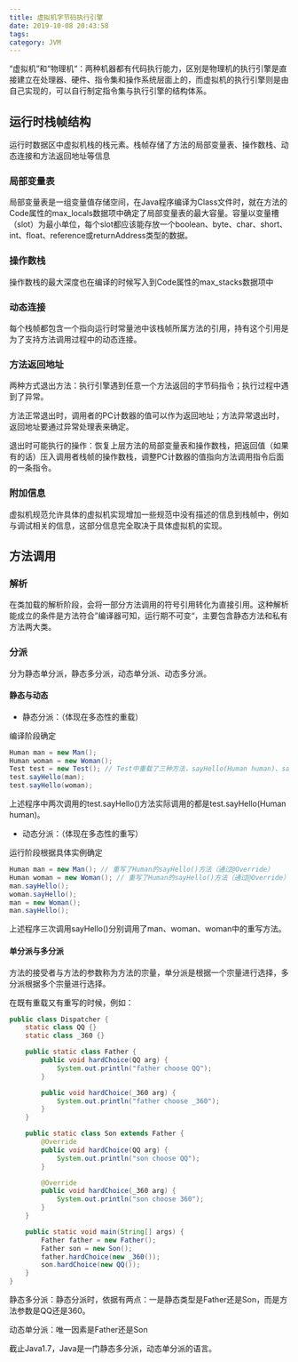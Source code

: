 ```yaml
---
title: 虚拟机字节码执行引擎
date: 2019-10-08 20:43:58
tags:
category: JVM
---
```


“虚拟机”和“物理机“：两种机器都有代码执行能力，区别是物理机的执行引擎是直接建立在处理器、硬件、指令集和操作系统层面上的，而虚拟机的执行引擎则是由自己实现的，可以自行制定指令集与执行引擎的结构体系。

## 运行时栈帧结构

运行时数据区中虚拟机栈的栈元素。栈帧存储了方法的局部变量表、操作数栈、动态连接和方法返回地址等信息

### 局部变量表

局部变量表是一组变量值存储空间，在Java程序编译为Class文件时，就在方法的Code属性的max_locals数据项中确定了局部变量表的最大容量。容量以变量槽（slot）为最小单位，每个slot都应该能存放一个boolean、byte、char、short、int、float、reference或returnAddress类型的数据。

### 操作数栈

操作数栈的最大深度也在编译的时候写入到Code属性的max_stacks数据项中

### 动态连接

每个栈帧都包含一个指向运行时常量池中该栈帧所属方法的引用，持有这个引用是为了支持方法调用过程中的动态连接。

### 方法返回地址

两种方式退出方法：执行引擎遇到任意一个方法返回的字节码指令；执行过程中遇到了异常。

方法正常退出时，调用者的PC计数器的值可以作为返回地址；方法异常退出时，返回地址要通过异常处理表来确定。

退出时可能执行的操作：恢复上层方法的局部变量表和操作数栈，把返回值（如果有的话）压入调用者栈帧的操作数栈，调整PC计数器的值指向方法调用指令后面的一条指令。

### 附加信息

虚拟机规范允许具体的虚拟机实现增加一些规范中没有描述的信息到栈帧中，例如与调试相关的信息，这部分信息完全取决于具体虚拟机的实现。

## 方法调用

### 解析

在类加载的解析阶段，会将一部分方法调用的符号引用转化为直接引用。这种解析能成立的条件是方法符合”编译器可知，运行期不可变“，主要包含静态方法和私有方法两大类。

### 分派

分为静态单分派，静态多分派，动态单分派、动态多分派。

#### 静态与动态

- 静态分派：（体现在多态性的重载）

编译阶段确定

```java
Human man = new Man();
Human woman = new Woman();
Test test = new Test(); // Test中重载了三种方法，sayHello(Human human)、sayHello(Man man)、sayHello(Woman woman)
test.sayHello(man);
test.sayHello(woman);
```

上述程序中两次调用的test.sayHello()方法实际调用的都是test.sayHello(Human human)。

- 动态分派：（体现在多态性的重写）

运行阶段根据具体实例确定

```java
Human man = new Man(); // 重写了Human的sayHello()方法（通过@Override）
Human woman = new Woman(); // 重写了Human的sayHello()方法（通过@Override）
man.sayHello();
woman.sayHello();
man = new Woman();
man.sayHello();
```

上述程序三次调用sayHello()分别调用了man、woman、woman中的重写方法。

#### 单分派与多分派

方法的接受者与方法的参数称为方法的宗量，单分派是根据一个宗量进行选择，多分派根据多个宗量进行选择。

在既有重载又有重写的时候，例如：

```java
public class Dispatcher {
    static class QQ {}
    static class _360 {}

    public static class Father {
        public void hardChoice(QQ arg) {
            System.out.println("father choose QQ");
        }

        public void hardChoice(_360 arg) {
            System.out.println("father choose _360");
        }
    }

    public static class Son extends Father {
        @Override
        public void hardChoice(QQ arg) {
            System.out.println("son choose QQ");
        }

        @Override
        public void hardChoice(_360 arg) {
            System.out.println("son choose 360");
        }
    }

    public static void main(String[] args) {
        Father father = new Father();
        Father son = new Son();
        father.hardChoice(new _360());
        son.hardChoice(new QQ());
    }
}
```

静态多分派：静态分派时，依据有两点：一是静态类型是Father还是Son，而是方法参数是QQ还是360。

动态单分派：唯一因素是Father还是Son

截止Java1.7，Java是一门静态多分派，动态单分派的语言。